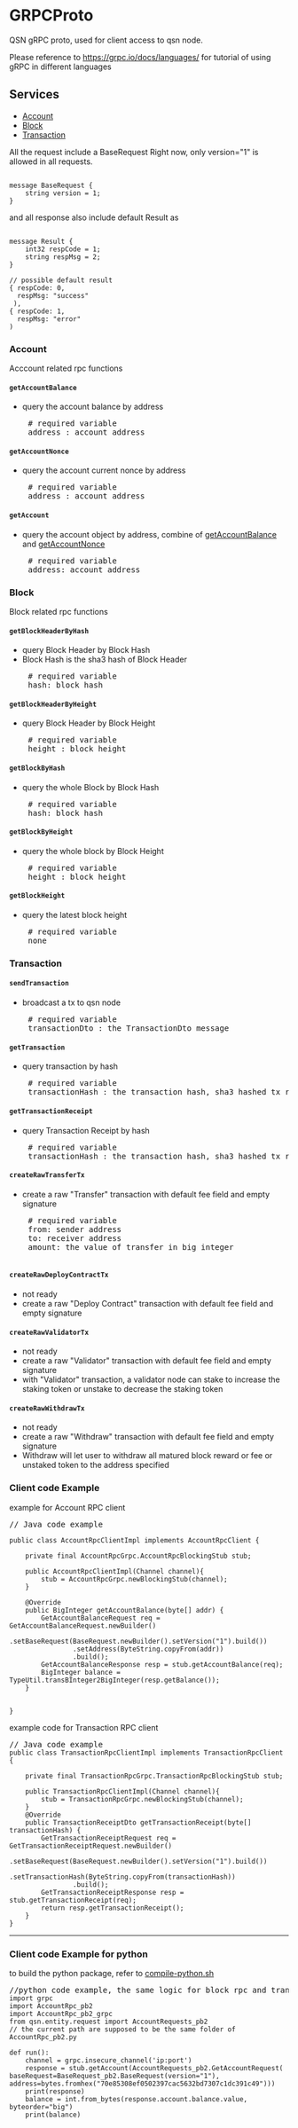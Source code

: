 # GRPCProto
QSN gRPC proto, used for client access to qsn node.

Please reference to https://grpc.io/docs/languages/ for tutorial of using gRPC in different languages 

## Services

* [Account](#Account)
* [Block](#block)
* [Transaction](#Transaction)


All the request include a BaseRequest 
Right now, only version="1" is allowed in all requests.
<pre><code>
message BaseRequest {
    string version = 1; 
}
</code></pre>

and all response also include default Result as 
<pre><code>
message Result {
    int32 respCode = 1;
    string respMsg = 2;
}

// possible default result
{ respCode: 0, 
  respMsg: "success"
 ),
{ respCode: 1,
  respMsg: "error"
)
</code></pre>

### Account
Acccount related rpc functions

#### `getAccountBalance` 
* query the account balance by address
<pre>
    # required variable
    address : account address 
</pre>

#### `getAccountNonce`
* query the account current nonce by address
<pre>
    # required variable
    address : account address
</pre>

#### `getAccount`
* query the account object by address, combine of [getAccountBalance](#getAccountBalance) and [getAccountNonce](#getAccountNonce)
<pre>
    # required variable
    address: account address
</pre>

### Block

Block related rpc functions

#### `getBlockHeaderByHash`
* query Block Header by Block Hash
* Block Hash is the sha3 hash of Block Header
<pre>
    # required variable
    hash: block hash
</pre>


#### `getBlockHeaderByHeight`
* query Block Header by Block Height
<pre>
    # required variable
    height : block height
</pre>


#### `getBlockByHash`
* query the whole Block by Block Hash
<pre>
    # required variable
    hash: block hash
</pre>


#### `getBlockByHeight`
* query the whole block by Block Height
<pre>
    # required variable
    height : block height
</pre>


#### `getBlockHeight`
* query the latest block height
<pre>
    # required variable
    none
</pre>


### Transaction 

#### `sendTransaction`
* broadcast a tx to qsn node 
<pre>
    # required variable
    transactionDto : the TransactionDto message
</pre>


#### `getTransaction`
* query transaction by hash
<pre>
    # required variable
    transactionHash : the transaction hash, sha3 hashed tx rlp encoded bytes
</pre> 

#### `getTransactionReceipt`
* query Transaction Receipt by hash
<pre>
    # required variable
    transactionHash : the transaction hash, sha3 hashed tx rlp encoded bytes
</pre> 

#### `createRawTransferTx`
* create a raw "Transfer" transaction with default fee field and empty signature
<pre>
    # required variable
    from: sender address
    to: receiver address
    amount: the value of transfer in big integer
    
</pre> 

#### `createRawDeployContractTx`
* not ready
* create a raw "Deploy Contract" transaction with default fee field and empty signature

#### `createRawValidatorTx`
* not ready 
* create a raw "Validator" transaction with default fee field and empty signature
* with "Validator" transaction, a validator node can stake to increase the staking token or unstake to decrease the staking token

#### `createRawWithdrawTx`
* not ready
* create a raw "Withdraw" transaction with default fee field and empty signature
* Withdraw will let user to withdraw all matured block reward or fee or unstaked token to the address specified


### Client code Example

example for Account RPC client
<pre>// Java code example <code>

public class AccountRpcClientImpl implements AccountRpcClient {

    private final AccountRpcGrpc.AccountRpcBlockingStub stub;

    public AccountRpcClientImpl(Channel channel){
        stub = AccountRpcGrpc.newBlockingStub(channel);
    }

    @Override
    public BigInteger getAccountBalance(byte[] addr) {
        GetAccountBalanceRequest req = GetAccountBalanceRequest.newBuilder()
                .setBaseRequest(BaseRequest.newBuilder().setVersion("1").build())
                .setAddress(ByteString.copyFrom(addr))
                .build();
        GetAccountBalanceResponse resp = stub.getAccountBalance(req);
        BigInteger balance = TypeUtil.transBInteger2BigInteger(resp.getBalance());
    }


}
</code></pre>

example code for Transaction RPC client
<pre>// Java code example <code>
public class TransactionRpcClientImpl implements TransactionRpcClient {

    private final TransactionRpcGrpc.TransactionRpcBlockingStub stub;

    public TransactionRpcClientImpl(Channel channel){
        stub = TransactionRpcGrpc.newBlockingStub(channel);
    }
    @Override
    public TransactionReceiptDto getTransactionReceipt(byte[] transactionHash) {
        GetTransactionReceiptRequest req = GetTransactionReceiptRequest.newBuilder()
                .setBaseRequest(BaseRequest.newBuilder().setVersion("1").build())
                .setTransactionHash(ByteString.copyFrom(transactionHash))
                .build();
        GetTransactionReceiptResponse resp = stub.getTransactionReceipt(req);
        return resp.getTransactionReceipt();
    }
}
</code></pre>


___

### Client code Example for python

to build the python package, refer to [compile-python.sh](https://github.com/qsnetwork/GRPCProto/tree/master/jenkins/compile-python.sh)

<pre>//python code example, the same logic for block rpc and transaction rpc<code>
import grpc
import AccountRpc_pb2
import AccountRpc_pb2_grpc
from qsn.entity.request import AccountRequests_pb2
// the current path are supposed to be the same folder of AccountRpc_pb2.py

def run():
    channel = grpc.insecure_channel('ip:port')
    response = stub.getAccount(AccountRequests_pb2.GetAccountRequest( baseRequest=BaseRequest_pb2.BaseRequest(version="1"), address=bytes.fromhex("70e85308ef0502397cac5632bd7307c1dc391c49")))
    print(response)
    balance = int.from_bytes(response.account.balance.value, byteorder="big")
    print(balance)
</code></pre>
